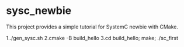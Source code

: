 # sysc_newbie
This project provides a simple tutorial for SystemC newbie with CMake.

1../gen_sysc.sh
2.cmake -B build_hello
3.cd build_hello; make; ./sc_first

